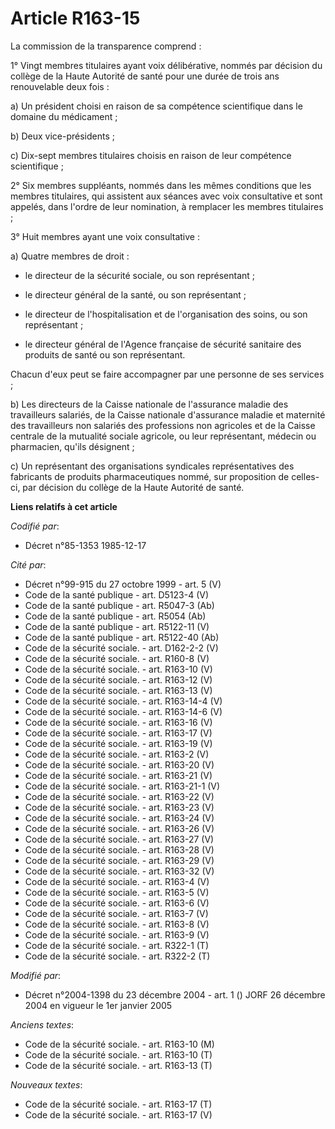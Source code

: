 # Article R163-15

La commission de la transparence comprend :

1° Vingt membres titulaires ayant voix délibérative, nommés par décision du collège de la Haute Autorité de santé pour une
durée de trois ans renouvelable deux fois :

a) Un président choisi en raison de sa compétence scientifique dans le domaine du médicament ;

b) Deux vice-présidents ;

c) Dix-sept membres titulaires choisis en raison de leur compétence scientifique ;

2° Six membres suppléants, nommés dans les mêmes conditions que les membres titulaires, qui assistent aux séances avec voix
consultative et sont appelés, dans l'ordre de leur nomination, à remplacer les membres titulaires ;

3° Huit membres ayant une voix consultative :

a) Quatre membres de droit :

- le directeur de la sécurité sociale, ou son représentant ;

- le directeur général de la santé, ou son représentant ;

- le directeur de l'hospitalisation et de l'organisation des soins, ou son représentant ;

- le directeur général de l'Agence française de sécurité sanitaire des produits de santé ou son représentant.

Chacun d'eux peut se faire accompagner par une personne de ses services ;

b) Les directeurs de la Caisse nationale de l'assurance maladie des travailleurs salariés, de la Caisse nationale d'assurance
maladie et maternité des travailleurs non salariés des professions non agricoles et de la Caisse centrale de la mutualité
sociale agricole, ou leur représentant, médecin ou pharmacien, qu'ils désignent ;

c) Un représentant des organisations syndicales représentatives des fabricants de produits pharmaceutiques nommé, sur
proposition de celles-ci, par décision du collège de la Haute Autorité de santé.

**Liens relatifs à cet article**

_Codifié par_:

  - Décret n°85-1353 1985-12-17

_Cité par_:

  - Décret n°99-915 du 27 octobre 1999 - art. 5 (V)
  - Code de la santé publique - art. D5123-4 (V)
  - Code de la santé publique - art. R5047-3 (Ab)
  - Code de la santé publique - art. R5054 (Ab)
  - Code de la santé publique - art. R5122-11 (V)
  - Code de la santé publique - art. R5122-40 (Ab)
  - Code de la sécurité sociale. - art. D162-2-2 (V)
  - Code de la sécurité sociale. - art. R160-8 (V)
  - Code de la sécurité sociale. - art. R163-10 (V)
  - Code de la sécurité sociale. - art. R163-12 (V)
  - Code de la sécurité sociale. - art. R163-13 (V)
  - Code de la sécurité sociale. - art. R163-14-4 (V)
  - Code de la sécurité sociale. - art. R163-14-6 (V)
  - Code de la sécurité sociale. - art. R163-16 (V)
  - Code de la sécurité sociale. - art. R163-17 (V)
  - Code de la sécurité sociale. - art. R163-19 (V)
  - Code de la sécurité sociale. - art. R163-2 (V)
  - Code de la sécurité sociale. - art. R163-20 (V)
  - Code de la sécurité sociale. - art. R163-21 (V)
  - Code de la sécurité sociale. - art. R163-21-1 (V)
  - Code de la sécurité sociale. - art. R163-22 (V)
  - Code de la sécurité sociale. - art. R163-23 (V)
  - Code de la sécurité sociale. - art. R163-24 (V)
  - Code de la sécurité sociale. - art. R163-26 (V)
  - Code de la sécurité sociale. - art. R163-27 (V)
  - Code de la sécurité sociale. - art. R163-28 (V)
  - Code de la sécurité sociale. - art. R163-29 (V)
  - Code de la sécurité sociale. - art. R163-32 (V)
  - Code de la sécurité sociale. - art. R163-4 (V)
  - Code de la sécurité sociale. - art. R163-5 (V)
  - Code de la sécurité sociale. - art. R163-6 (V)
  - Code de la sécurité sociale. - art. R163-7 (V)
  - Code de la sécurité sociale. - art. R163-8 (V)
  - Code de la sécurité sociale. - art. R163-9 (V)
  - Code de la sécurité sociale. - art. R322-1 (T)
  - Code de la sécurité sociale. - art. R322-2 (T)

_Modifié par_:

  - Décret n°2004-1398 du 23 décembre 2004 - art. 1 () JORF 26 décembre 2004 en vigueur le 1er janvier 2005

_Anciens textes_:

  - Code de la sécurité sociale. - art. R163-10 (M)
  - Code de la sécurité sociale. - art. R163-10 (T)
  - Code de la sécurité sociale. - art. R163-13 (T)

_Nouveaux textes_:

  - Code de la sécurité sociale. - art. R163-17 (T)
  - Code de la sécurité sociale. - art. R163-17 (V)
